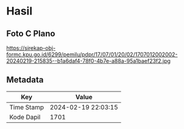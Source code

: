 # Hasil

## Foto C Plano

https://sirekap-obj-formc.kpu.go.id/6299/pemilu/pdpr/17/07/01/20/02/1707012002002-20240219-215835--b1a6daf4-78f0-4b7e-a88a-95a1baef23f2.jpg


## Metadata

| Key        | Value               |
| ---------- | ------------------- |
| Time Stamp | 2024-02-19 22:03:15 |
| Kode Dapil | 1701                |



